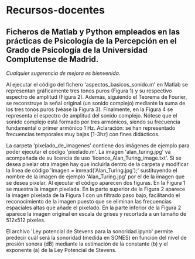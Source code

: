# Recursos-docentes

## Ficheros de Matlab y Python empleados en las prácticas de Psicología de la Percepción en el Grado de Psicología de la Universidad Complutense de Madrid.

_Cualquier sugerencia de mejora es bienvenida._

Al ejecutar el código del fichero 'aspectos_basicos_sonido.m' en Matlab se representan gráficamente tres tonos puros (Figura 1) y su respectivo espectro de amplitud (Figura 2). Además, siguiendo el Teorema de Fourier, se reconstruye la señal original (un sonido complejo) mediante la suma de los tres tonos puros (véase la Figura 3). Finalmente, en la Figura 4 se representa el espectro de amplitud del sonido complejo. Nótese que el sonido complejo está formado por tres armónicos, siendo su frecuencia fundamental o primer armónico 1 Hz. Aclaración: se han representado frecuencias temporales muy bajas [1-3hz] con fines didácticos.

La carpeta 'pixelado_de_imagenes' contiene dos imágenes de ejemplo para poder ejecutar el código 'pixelado.m'. La imagen 'alan_turing.jpg' va acompañada de su licencia de uso 'licence_Alan_Turing_image.txt'. Si se desea pixelar otra imagen hay que incluirla dentro de la carpeta y modificar la línea de código 'imagen = imread('Alan_Turing.jpg');' sustituyendo el nombre de la imagen de ejemplo 'Alan_Turing.jpg' por el de la imagen que se desea pixelar. Al ejecutar el código aparecen dos figuras. En la Figura 1 se muestra la imagen pixelada. En la parte superior de la Figura 2 aparece la imagen pixelada de la Figura 1 con un filtrado paso bajo, facilitando el reconocimiento de la imagen puesto que se eliminan las frecuencias espaciales altas que añade el pixelado. En la parte inferior de la Figura 2 aparece la imagen original en escala de grises y recortada a un tamaño de 512x512 píxeles.

El archivo 'Ley potencial de Stevens para la sonoridad.ipynb' permite predecir cuál será la sonoridad (medida en SONES) en función del nivel de presión sonora (dB) mediante la estimación de la constante (b) y el exponente (a) de la Ley Potencial de Stevens.
